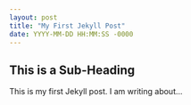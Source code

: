 ```yaml
---
layout: post
title: "My First Jekyll Post"
date: YYYY-MM-DD HH:MM:SS -0000
---
```


## This is a Sub-Heading

This is my first Jekyll post. I am writing about...

